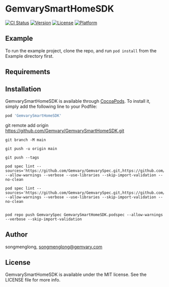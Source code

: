 # GemvarySmartHomeSDK

[![CI Status](https://img.shields.io/travis/songmenglong/GemvarySmartHomeSDK.svg?style=flat)](https://travis-ci.org/songmenglong/GemvarySmartHomeSDK)
[![Version](https://img.shields.io/cocoapods/v/GemvarySmartHomeSDK.svg?style=flat)](https://cocoapods.org/pods/GemvarySmartHomeSDK)
[![License](https://img.shields.io/cocoapods/l/GemvarySmartHomeSDK.svg?style=flat)](https://cocoapods.org/pods/GemvarySmartHomeSDK)
[![Platform](https://img.shields.io/cocoapods/p/GemvarySmartHomeSDK.svg?style=flat)](https://cocoapods.org/pods/GemvarySmartHomeSDK)

## Example

To run the example project, clone the repo, and run `pod install` from the Example directory first.

## Requirements

## Installation

GemvarySmartHomeSDK is available through [CocoaPods](https://cocoapods.org). To install
it, simply add the following line to your Podfile:

```ruby
pod 'GemvarySmartHomeSDK'
```

git remote add origin https://github.com/Gemvary/GemvarySmartHomeSDK.git


```shell
git branch -M main

git push -u origin main

git push --tags

pod spec lint --sources='https://github.com/Gemvary/GemvarySpec.git,https://github.com/CocoaPods/Specs.git' --allow-warnings --verbose --use-libraries --skip-import-validation --no-clean

pod spec lint --sources='https://github.com/Gemvary/GemvarySpec.git,https://github.com/CocoaPods/Specs.git' --allow-warnings --verbose --use-libraries --skip-import-validation --no-clean


pod repo push GemvarySpec GemvarySmartHomeSDK.podspec --allow-warnings --verbose --skip-import-validation

```

## Author

songmenglong, songmenglong@gemvary.com

## License

GemvarySmartHomeSDK is available under the MIT license. See the LICENSE file for more info.
